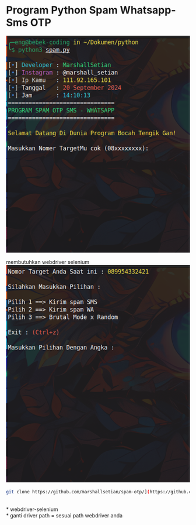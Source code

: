 <h1>Program Python Spam Whatsapp-Sms OTP</h1>
<img src=https://github.com/marshallsetian/spam-otp/blob/13c8f283e250618e296bcf9f531d540dfe99a8ab/ss.png>


membutuhkan webdriver selenium<br>
<img src =https://github.com/marshallsetian/spam-otp/blob/13c8f283e250618e296bcf9f531d540dfe99a8ab/sss.png>
```bash
git clone https://github.com/marshallsetian/spam-otp/](https://github.com/marshallsetian/spam-otp.git
```
<br>
* webdriver-selenium<br>
* ganti driver path = sesuai path webdriver anda

